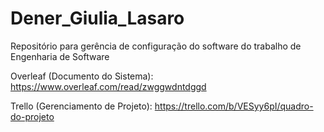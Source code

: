 # Dener_Giulia_Lasaro

Repositório para gerência de configuração do software do trabalho de Engenharia de Software

Overleaf (Documento do Sistema): https://www.overleaf.com/read/zwggwdntdggd

Trello (Gerenciamento de Projeto): https://trello.com/b/VESyy6pI/quadro-do-projeto

